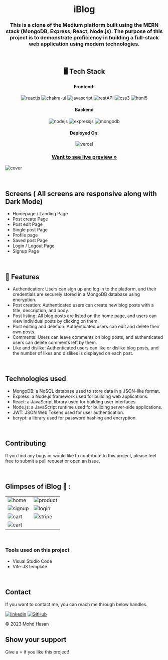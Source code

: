 <h1 align="center">iBlog</h1>

<h3 align="center">
This is a clone of the Medium platform built using the MERN stack (MongoDB, Express, React, Node.js). The purpose of this project is to demonstrate proficiency in building a full-stack web application using modern technologies.</h3>

<br />

<h2 align="center">🖥️ Tech Stack</h2>


<h4 align="center">Frontend:</h4>

<p align="center">
  <img src="https://img.shields.io/badge/React-20232A?style=for-the-badge&logo=react&logoColor=61DAFB" alt="reactjs" />
  <img src="https://img.shields.io/badge/Chakra%20UI-3bc7bd?style=for-the-badge&logo=chakraui&logoColor=white" alt="chakra-ui" />
  <img src="https://img.shields.io/badge/JavaScript-323330?style=for-the-badge&logo=javascript&logoColor=F7DF1E" alt="javascript" />
  <img src="https://img.shields.io/badge/Rest_API-02303A?style=for-the-badge&logo=react-router&logoColor=white" alt="restAPI" />
  <img src="https://img.shields.io/badge/CSS3-1572B6?style=for-the-badge&logo=css3&logoColor=white" alt="css3" />
  <img src="https://img.shields.io/badge/HTML5-E34F26?style=for-the-badge&logo=html5&logoColor=white" alt="html5" />
</p>


<div align="center"><h4 align="center">Backend</h4> 
<img src="https://img.shields.io/badge/Node.js-339933?style=for-the-badge&logo=nodedotjs&logoColor=white" align="center" alt="nodejs" />
<img src="https://img.shields.io/badge/Express.js-000000?style=for-the-badge&logo=express&logoColor=white" align="center" alt="expressjs"/>
<img src="https://img.shields.io/badge/MongoDB-4EA94B?style=for-the-badge&logo=mongodb&logoColor=white" align="center" alt="mongodb"/>
 </div>


<h4 align="center">Deployed On:</h4>

<p align="center">
  <img src="https://img.shields.io/badge/Vercel-000000?style=for-the-badge&logo=vercel&logoColor=white" alt="vercel" />
</p>



<h3 align="center"><a href="https://iblog-trio.vercel.app/"><strong>Want to see live preview »</strong></a></h3>


![cover](https://res.cloudinary.com/dkudiktme/image/upload/v1681067378/iblog/homel_1_fjvxen.png)

<br />

## Screens ( All screens are responsive along with Dark Mode)
- Homepage / Landing Page
- Post create Page
- Post edit Page
- Single post Page
- Profile page
- Saved post Page
- Login / Logout Page
- Signup Page


<br />


## 🚀 Features
- Authentication: Users can sign up and log in to the platform, and their credentials are securely stored in a MongoDB database using encryption.
- Post creation: Authenticated users can create new blog posts with a title, description, and body.
- Post listing: All blog posts are listed on the home page, and users can view individual posts by clicking on them.
- Post editing and deletion: Authenticated users can edit and delete their own posts.
- Comments: Users can leave comments on blog posts, and authenticated users can delete comments left by them.
- Like and dislike: Authenticated users can like or dislike blog posts, and the number of likes and dislikes is displayed on each post.

<br/>

## Technologies used
- MongoDB: a NoSQL database used to store data in a JSON-like format.
- Express: a Node.js framework used for building web applications.
- React: a JavaScript library used for building user interfaces.
- Node.js: a JavaScript runtime used for building server-side applications.
- JWT: JSON Web Tokens used for user authentication.
- bcrypt: a library used for password hashing and encryption.

<br/>

## Contributing
If you find any bugs or would like to contribute to this project, please feel free to submit a pull request or open an issue.



<br />

## Glimpses of iBlog 🙈 :


<table>
  <tr>
    <td><img src="https://res.cloudinary.com/dkudiktme/image/upload/v1681067364/iblog/home_1_mkrzan.png" alt="home" /></td>
    <td><img src="https://res.cloudinary.com/dkudiktme/image/upload/v1681067378/iblog/homel_1_fjvxen.png" alt="product" /></td>
  </tr>
  <tr>
    <td><img src="https://res.cloudinary.com/dkudiktme/image/upload/v1681067508/iblog/account_ojfbyf.png" alt="signup" /></td>
    <td><img src="https://res.cloudinary.com/dkudiktme/image/upload/v1681067618/iblog/side_1_j0ky69.png" alt="login" /></td>
  </tr>
  <tr>
    <td><img src="https://res.cloudinary.com/dkudiktme/image/upload/v1681067777/iblog/post_1_u5pv8m.png" alt="cart" /></td>
    <td><img src="https://res.cloudinary.com/dkudiktme/image/upload/v1681067882/iblog/profile_1_wsohal.png" alt="stripe" /></td>
  </tr>
  <tr>
    <td><img src="https://res.cloudinary.com/dkudiktme/image/upload/v1681068005/iblog/list_1_eudjc7.png" alt="cart" /></td>
  </tr>
</table>

<br />

### Tools used on this project

- Visual Studio Code
- Vite-JS template

<br />



## Contact

If you want to contact me, you can reach me through below handles.

[![linkedin](https://img.shields.io/badge/Mohd_Hasan-0077B5?style=for-the-badge&logo=linkedin&logoColor=white)](https://www.linkedin.com/in/mohd-hasan/)
[![GitHub](https://img.shields.io/badge/Mohd_Hasan-20232A?style=for-the-badge&logo=Github&logoColor=white)](https://github.com/alih6051/)

© 2023 Mohd Hasan



## Show your support

Give a ⭐️ if you like this project!
